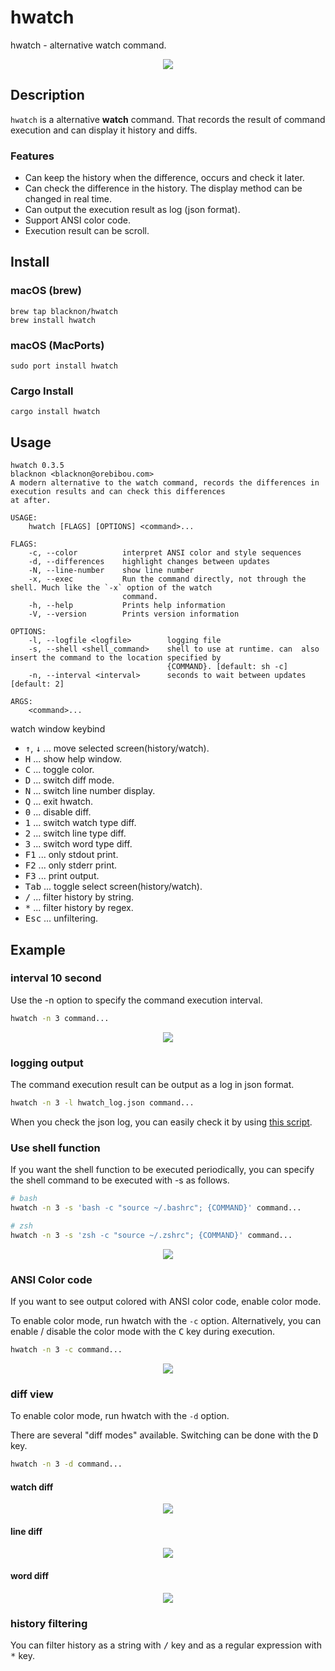 hwatch
======

hwatch - alternative watch command.

<p align="center">
<img src="./img/tty.gif" />
</p>

## Description

`hwatch` is a alternative **watch** command.
That records the result of command execution and can display it history and diffs.

### Features

- Can keep the history when the difference, occurs and check it later.
- Can check the difference in the history. The display method can be changed in real time.
- Can output the execution result as log (json format).
- Support ANSI color code.
- Execution result can be scroll.

## Install

### macOS (brew)

    brew tap blacknon/hwatch
    brew install hwatch

### macOS (MacPorts)

    sudo port install hwatch

### Cargo Install

    cargo install hwatch

## Usage

    hwatch 0.3.5
    blacknon <blacknon@orebibou.com>
    A modern alternative to the watch command, records the differences in execution results and can check this differences
    at after.

    USAGE:
        hwatch [FLAGS] [OPTIONS] <command>...

    FLAGS:
        -c, --color          interpret ANSI color and style sequences
        -d, --differences    highlight changes between updates
        -N, --line-number    show line number
        -x, --exec           Run the command directly, not through the shell. Much like the `-x` option of the watch
                             command.
        -h, --help           Prints help information
        -V, --version        Prints version information

    OPTIONS:
        -l, --logfile <logfile>        logging file
        -s, --shell <shell_command>    shell to use at runtime. can  also insert the command to the location specified by
                                       {COMMAND}. [default: sh -c]
        -n, --interval <interval>      seconds to wait between updates [default: 2]

    ARGS:
        <command>...

watch window keybind

- <kbd>↑</kbd>, <kbd>↓</kbd>  ... move selected screen(history/watch).
- <kbd>H</kbd>   ... show help window.
- <kbd>C</kbd>   ... toggle color.
- <kbd>D</kbd>   ... switch diff mode.
- <kbd>N</kbd>   ... switch line number display.
- <kbd>Q</kbd>   ... exit hwatch.
- <kbd>0</kbd>   ... disable diff.
- <kbd>1</kbd>   ... switch watch type diff.
- <kbd>2</kbd>   ... switch line type diff.
- <kbd>3</kbd>   ... switch word type diff.
- <kbd>F1</kbd>  ... only stdout print.
- <kbd>F2</kbd>  ... only stderr print.
- <kbd>F3</kbd>  ... print output.
- <kbd>Tab</kbd> ... toggle select screen(history/watch).
- <kbd>/</kbd>   ... filter history by string.
- <kbd>*</kbd>   ... filter history by regex.
- <kbd>Esc</kbd> ... unfiltering.


## Example

### interval 10 second

Use the -n option to specify the command execution interval.

```bash
hwatch -n 3 command...
```

<p align="center">
<img src="./img/interval.gif" />
</p>

### logging output

The command execution result can be output as a log in json format.

```bash
hwatch -n 3 -l hwatch_log.json command...
```

When you check the json log, you can easily check it by using [this script](https://gist.github.com/blacknon/551e52dce1651d2510162def5a0da1f0).

### Use shell function

If you want the shell function to be executed periodically, you can specify the shell command to be executed with -s as follows.

```bash
# bash
hwatch -n 3 -s 'bash -c "source ~/.bashrc"; {COMMAND}' command...

# zsh
hwatch -n 3 -s 'zsh -c "source ~/.zshrc"; {COMMAND}' command...
```

<p align="center">
<img src="./img/shell_function.gif" />
</p>


### ANSI Color code

If you want to see output colored with ANSI color code, enable color mode.

To enable color mode, run hwatch with the `-c` option.
Alternatively, you can enable / disable the color mode with the <kbd>C</kbd> key during execution.

```bash
hwatch -n 3 -c command...
```

<p align="center">
<img src="./img/ansi_color.gif" />
</p>


### diff view

To enable color mode, run hwatch with the `-d` option.

There are several "diff modes" available.
Switching can be done with the <kbd>D</kbd> key.

```bash
hwatch -n 3 -d command...
```

#### watch diff

<p align="center">
<img src="./img/watch_diff.gif" />
</p>

#### line diff

<p align="center">
<img src="./img/line_diff.gif" />
</p>

#### word diff

<p align="center">
<img src="./img/word_diff.gif" />
</p>


### history filtering

You can filter history as a string with <kbd>/</kbd> key and as a regular expression with <kbd>*</kbd> key.
